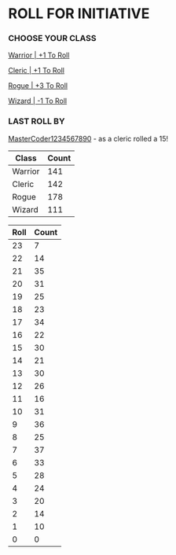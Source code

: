 # ROLL FOR INITIATIVE
### CHOOSE YOUR CLASS

[Warrior | +1 To Roll](https://github.com/benjaminsampica/benjaminsampica/issues/new?title=roll%7Cwarrior&body=Just+click+%27Submit+new+issue%27.)

[Cleric | +1 To Roll](https://github.com/benjaminsampica/benjaminsampica/issues/new?title=roll%7Ccleric&body=Just+click+%27Submit+new+issue%27.)

[Rogue | +3 To Roll](https://github.com/benjaminsampica/benjaminsampica/issues/new?title=roll%7Crogue&body=Just+click+%27Submit+new+issue%27.)

[Wizard | -1 To Roll](https://github.com/benjaminsampica/benjaminsampica/issues/new?title=roll%7Cwizard&body=Just+click+%27Submit+new+issue%27.)
### LAST ROLL BY
[MasterCoder1234567890](https://www.github.com/MasterCoder1234567890) - as a cleric rolled a 15!

|Class|Count|
|-|-|
|Warrior|141|
|Cleric|142|
|Rogue|178|
|Wizard|111|

|Roll|Count|
|-|-|
|23|7
|22|14
|21|35
|20|31
|19|25
|18|23
|17|34
|16|22
|15|30
|14|21
|13|30
|12|26
|11|16
|10|31
|9|36
|8|25
|7|37
|6|33
|5|28
|4|24
|3|20
|2|14
|1|10
|0|0
